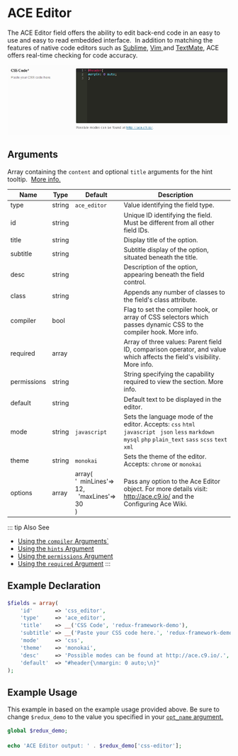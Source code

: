 # ACE Editor

The ACE Editor field offers the ability to edit back-end code in an easy to use and easy to read embedded interface.  In addition to matching the features of native code editors such as <a href="http://www.google.com/url?sa=t&amp;rct=j&amp;q=&amp;esrc=s&amp;source=web&amp;cd=1&amp;cad=rja&amp;uact=8&amp;ved=0CCUQFjAA&amp;url=http%3A%2F%2Fwww.sublimetext.com%2F&amp;ei=5MAfU9vSOs_KkQfUnIGwBw&amp;usg=AFQjCNHeDtH9qLiUebuy99ldU-zJxasqGg&amp;sig2=4OIraSkZYw0uYuZZ1U1pVQ&amp;bvm=bv.62788935,d.eW0" target="_blank">Sublime</a>, <a href="http://www.vim.org/" target="_blank">Vim </a>and <a href="http://macromates.com/" target="_blank">TextMate</a>, ACE offers real-time checking for code accuracy.

<span style="display:block;text-align:center">![](./img/ace_editor.png)</span>

## Arguments
Array containing the `content` and optional `title` arguments for the hint tooltip.  <a class="more_info" title="Using Hints in Fields" href="/redux-framework/the-basics/using-hints-in-fields/"><i class="el-icon-circle-arrow-right"></i> More info.</a>

|Name|Type|Default|Description|
|--- |--- |--- |--- |
|type|string|`ace_editor`|Value identifying the field type.|
|id|string||Unique ID identifying the field.  Must be different from all other field IDs.|
|title|string||Display title of the option.|
|subtitle|string||Subtitle display of the option, situated beneath the title.|
|desc|string||Description of the option, appearing beneath the field control.|
|class|string||Appends any number of classes to the field's class attribute.|
|compiler|bool||Flag to set the compiler hook, or array of CSS selectors which passes dynamic CSS to the compiler hook.   More info.|
|required|array||Array of three values: Parent field ID, comparison operator, and value which affects the field's visibility.   More info.|
|permissions|string||String specifying the capability required to view the section.   More info.|
|default|string||Default text to be displayed in the editor.|
|mode|string|`javascript`|Sets the language mode of the editor.  Accepts:  `css` `html` `javascript ` `json` `less` `markdown` `mysql` `php` `plain_text` `sass` `scss` `text` `xml`|
|theme|string|`monokai`|Sets the theme of the editor.  Accepts: `chrome` or `monokai`|
|options|array|array(<br/>'&nbsp;&nbsp;minLines'=> 12, <br/>&nbsp;&nbsp;'maxLines'=> 30<br/>)|Pass any option to the Ace Editor object. For more details visit: http://ace.c9.io/ and the Configuring Ace Wiki.|

::: tip Also See
- [Using the `compiler` Arguments`](../guide/the-compiler-argument.md)
- [Using the `hints` Argument](../guide/the-hints-argument.md)
- [Using the `permissions` Argument](../guide/the-permissions-argument.md)
- [Using the `required` Argument](../guide/using-the-required-argument.md)
:::

## Example Declaration

```php
$fields = array(
    'id'       => 'css_editor',
    'type'     => 'ace_editor',
    'title'    => __('CSS Code', 'redux-framework-demo'),
    'subtitle' => __('Paste your CSS code here.', 'redux-framework-demo'),
    'mode'     => 'css',
    'theme'    => 'monokai',
    'desc'     => 'Possible modes can be found at http://ace.c9.io/.',
    'default'  => "#header{\nmargin: 0 auto;\n}"
);
```

## Example Usage
This example in based on the example usage provided above. Be sure to change `$redux_demo` to the value you specified in your <a title="opt_name" href="/redux-framework/arguments/opt_name/">`opt_name` argument.</a>

```php
global $redux_demo;

echo 'ACE Editor output: ' . $redux_demo['css-editor'];
```
